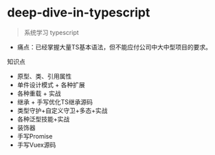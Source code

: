 # deep-dive-in-typescript

> 系统学习 typescript

- 痛点：已经掌握大量TS基本语法，但不能应付公司中大中型项目的要求。

知识点

- 原型、类、引用属性
- 单件设计模式 + 各种扩展
- 各种重载 + 实战
- 继承 + 手写优化TS继承源码
- 类型守护+自定义守卫+多态+实战
- 各种泛型技能+实战
- 装饰器
- 手写Promise
- 手写Vuex源码

